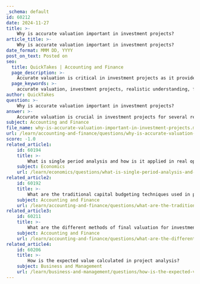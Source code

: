 ```yaml
---
_schema: default
id: 60212
date: 2024-11-27
title: >-
    Why is accurate valuation important in investment projects?
article_title: >-
    Why is accurate valuation important in investment projects?
date_format: MMM DD, YYYY
post_on_text: Posted on
seo:
  title: QuickTakes | Accounting and Finance
  page_description: >-
    Accurate valuation is critical in investment projects as it provides a realistic understanding of an investment's worth, incorporates flexibility, aids in calculating financial metrics, assesses risks, allows for comparative analysis, and informs strategic decision-making.
  page_keywords: >-
    accurate valuation, investment projects, realistic understanding, financial metrics, risk assessment, comparative analysis, strategic decision-making, Net Present Value, Internal Rate of Return, real options analysis
author: QuickTakes
question: >-
    Why is accurate valuation important in investment projects?
answer: >-
    Accurate valuation is crucial in investment projects for several reasons:\n\n1. **Realistic Understanding of Worth**: Accurate valuation provides investors with a realistic understanding of the worth of their investments. This understanding is essential for making informed decisions about whether to proceed with, expand, or abandon a project. Without accurate valuation, investors may misjudge the potential returns or risks associated with a particular investment, leading to poor decision-making.\n\n2. **Incorporation of Flexibility**: Valuation techniques, such as real options analysis, allow for the incorporation of flexibility in investment decisions. This approach recognizes that investors may have options to expand, delay, or abandon projects, which can significantly affect the project's value. For instance, a company investing in research and development may have the option to license technology to other firms, which can enhance the overall valuation of the project.\n\n3. **Financial Metrics**: Accurate valuation is fundamental for calculating key financial metrics such as Net Present Value (NPV) and Internal Rate of Return (IRR). NPV, for example, measures the difference between the present value of a project's cash inflows and outflows, helping investors determine if the expected revenue justifies the investment. If the present value of future cash flows exceeds the cost of investment, the project is considered worthwhile.\n\n4. **Risk Assessment**: Valuation helps in assessing the risks associated with investment projects. Techniques like sensitivity analysis can highlight how variations in key assumptions impact the project's value, allowing investors to manage potential risks that could negatively affect returns.\n\n5. **Comparative Analysis**: Accurate valuation enables investors to compare various investment opportunities effectively. By employing valuation models such as Discounted Cash Flow (DCF) analysis and Comparable Company Analysis, investors can evaluate the market value of a project relative to similar projects or companies, guiding crucial investment decisions.\n\n6. **Strategic Decision-Making**: Ultimately, accurate valuation informs strategic decision-making within organizations. It helps in determining the appropriate price to pay or receive in transactions, making investment, financing, and dividend choices, and ensuring that resources are allocated efficiently to maximize shareholder value.\n\nIn summary, accurate valuation is essential for understanding the true worth of investment projects, managing risks, making informed decisions, and ensuring that investments align with strategic objectives.
subject: Accounting and Finance
file_name: why-is-accurate-valuation-important-in-investment-projects.md
url: /learn/accounting-and-finance/questions/why-is-accurate-valuation-important-in-investment-projects
score: -1.0
related_article1:
    id: 60194
    title: >-
        What is single period analysis and how is it applied in real options?
    subject: Economics
    url: /learn/economics/questions/what-is-single-period-analysis-and-how-is-it-applied-in-real-options
related_article2:
    id: 60192
    title: >-
        What are the traditional capital budgeting techniques used in project valuation?
    subject: Accounting and Finance
    url: /learn/accounting-and-finance/questions/what-are-the-traditional-capital-budgeting-techniques-used-in-project-valuation
related_article3:
    id: 60211
    title: >-
        What are the different methods of final valuation for investment projects?
    subject: Accounting and Finance
    url: /learn/accounting-and-finance/questions/what-are-the-different-methods-of-final-valuation-for-investment-projects
related_article4:
    id: 60206
    title: >-
        How is the expected value calculated in project analysis?
    subject: Business and Management
    url: /learn/business-and-management/questions/how-is-the-expected-value-calculated-in-project-analysis
---
```


&nbsp;